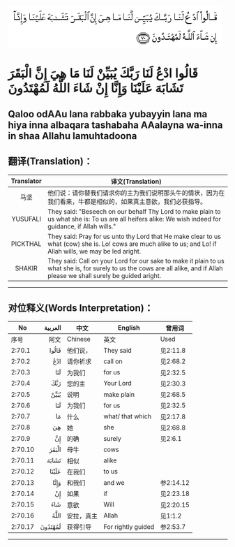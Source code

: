![002:070](images/002_070.gif)

#  قَالُوا ادْعُ لَنَا رَبَّكَ يُبَيِّنْ لَنَا مَا هِيَ إِنَّ الْبَقَرَ تَشَابَهَ عَلَيْنَا وَإِنَّا إِنْ شَاءَ اللَّهُ لَمُهْتَدُونَ 

## Qaloo odAAu lana rabbaka yubayyin lana ma hiya inna albaqara tashabaha AAalayna wa-inna in shaa Allahu lamuhtadoona

## 翻译(Translation)：

| Translator | 译文(Translation)                                            |
|:----------:| ------------------------------------------------------------ |
| 马坚       | 他们说：请你替我们请求你的主为我们说明那头牛的情状，因为在我们看来，牛都是相似的，如果真主意欲，我们必获指导。 |
| YUSUFALI   | They said: "Beseech on our behalf Thy Lord to make plain to us what she is: To us are all heifers alike: We wish indeed for guidance, if Allah wills." |
| PICKTHAL   | They said: Pray for us unto thy Lord that He make clear to us what (cow) she is. Lo! cows are much alike to us; and Lo! if Allah wills, we may be led aright. |
| SHAKIR     | They said: Call on your Lord for our sake to make it plain to us what she is, for surely to us the cows are all alike, and if Allah please we shall surely be guided aright. |

---

## 对位释义(Words Interpretation)：

| No      | العربية | 中文       | English            | 曾用词    |
| ------- | ------: | ---------- | ------------------ | --------- |
| 序号    |    阿文 | Chinese    | 英文               | Used      |
| 2:70.1  |   قَالُوا | 他们说，   | They said          | 见2:11.8  |
| 2:70.2  |     ادْعُ | 请你祈求   | call on            | 见2:68.2  |
| 2:70.3  |     لَنَا | 为我们     | for us             | 见2:32.5  |
| 2:70.4  |     رَبَّكَ | 您的主     | Your Lord          | 见2:30.3  |
| 2:70.5  |    يُبَيِّنْ | 说明       | make plain         | 见2:68.5  |
| 2:70.6  |     لَنَا | 为我们     | for us             | 见2:32.5  |
| 2:70.7  |      مَا | 什么       | what/ that which   | 见2:17.8  |
| 2:70.8  |      هِيَ | 她         | she                | 见2:68.8  |
| 2:70.9  |      إِنَّ | 的确       | surely             | 见2:6.1   |
| 2:70.10 |   الْبَقَرَ | 母牛       | cows               |           |
| 2:70.11 |   تَشَابَهَ | 相似       | alike              |           |
| 2:70.12 |   عَلَيْنَا | 在我们     | to us              |           |
| 2:70.13 |    وَإِنَّا | 和我们     | and we             | 参2:14.12 |
| 2:70.14 |      إِنْ | 如果       | if                 | 见2:23.18 |
| 2:70.15 |     شَاءَ | 意欲       | Will               | 见2:20.15 |
| 2:70.16 |    اللَّهُ | 安拉，真主 | Allah              | 见1:1.2   |
| 2:70.17 | لَمُهْتَدُونَ | 获得引导   | For rightly guided | 参2:53.7  |

---
